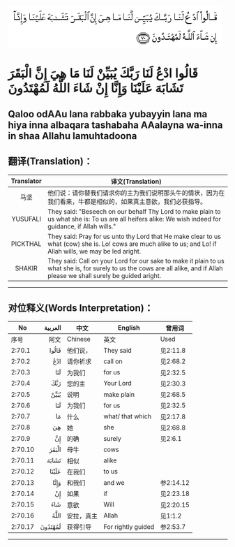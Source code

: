![002:070](images/002_070.gif)

#  قَالُوا ادْعُ لَنَا رَبَّكَ يُبَيِّنْ لَنَا مَا هِيَ إِنَّ الْبَقَرَ تَشَابَهَ عَلَيْنَا وَإِنَّا إِنْ شَاءَ اللَّهُ لَمُهْتَدُونَ 

## Qaloo odAAu lana rabbaka yubayyin lana ma hiya inna albaqara tashabaha AAalayna wa-inna in shaa Allahu lamuhtadoona

## 翻译(Translation)：

| Translator | 译文(Translation)                                            |
|:----------:| ------------------------------------------------------------ |
| 马坚       | 他们说：请你替我们请求你的主为我们说明那头牛的情状，因为在我们看来，牛都是相似的，如果真主意欲，我们必获指导。 |
| YUSUFALI   | They said: "Beseech on our behalf Thy Lord to make plain to us what she is: To us are all heifers alike: We wish indeed for guidance, if Allah wills." |
| PICKTHAL   | They said: Pray for us unto thy Lord that He make clear to us what (cow) she is. Lo! cows are much alike to us; and Lo! if Allah wills, we may be led aright. |
| SHAKIR     | They said: Call on your Lord for our sake to make it plain to us what she is, for surely to us the cows are all alike, and if Allah please we shall surely be guided aright. |

---

## 对位释义(Words Interpretation)：

| No      | العربية | 中文       | English            | 曾用词    |
| ------- | ------: | ---------- | ------------------ | --------- |
| 序号    |    阿文 | Chinese    | 英文               | Used      |
| 2:70.1  |   قَالُوا | 他们说，   | They said          | 见2:11.8  |
| 2:70.2  |     ادْعُ | 请你祈求   | call on            | 见2:68.2  |
| 2:70.3  |     لَنَا | 为我们     | for us             | 见2:32.5  |
| 2:70.4  |     رَبَّكَ | 您的主     | Your Lord          | 见2:30.3  |
| 2:70.5  |    يُبَيِّنْ | 说明       | make plain         | 见2:68.5  |
| 2:70.6  |     لَنَا | 为我们     | for us             | 见2:32.5  |
| 2:70.7  |      مَا | 什么       | what/ that which   | 见2:17.8  |
| 2:70.8  |      هِيَ | 她         | she                | 见2:68.8  |
| 2:70.9  |      إِنَّ | 的确       | surely             | 见2:6.1   |
| 2:70.10 |   الْبَقَرَ | 母牛       | cows               |           |
| 2:70.11 |   تَشَابَهَ | 相似       | alike              |           |
| 2:70.12 |   عَلَيْنَا | 在我们     | to us              |           |
| 2:70.13 |    وَإِنَّا | 和我们     | and we             | 参2:14.12 |
| 2:70.14 |      إِنْ | 如果       | if                 | 见2:23.18 |
| 2:70.15 |     شَاءَ | 意欲       | Will               | 见2:20.15 |
| 2:70.16 |    اللَّهُ | 安拉，真主 | Allah              | 见1:1.2   |
| 2:70.17 | لَمُهْتَدُونَ | 获得引导   | For rightly guided | 参2:53.7  |

---
